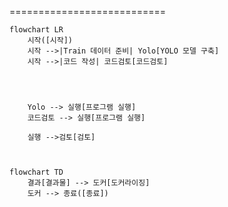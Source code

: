 ===========================
```mermaid
flowchart LR
    시작([시작])
    시작 -->|Train 데이터 준비| Yolo[YOLO 모델 구축]
    시작 -->|코드 작성| 코드검토[코드검토]




    Yolo --> 실행[프로그램 실행]
    코드검토 --> 실행[프로그램 실행]

    실행 -->검토[검토]

    
```
```mermaid
flowchart TD
    결과[결과물] --> 도커[도커라이징]
    도커 --> 종료([종료])
```
